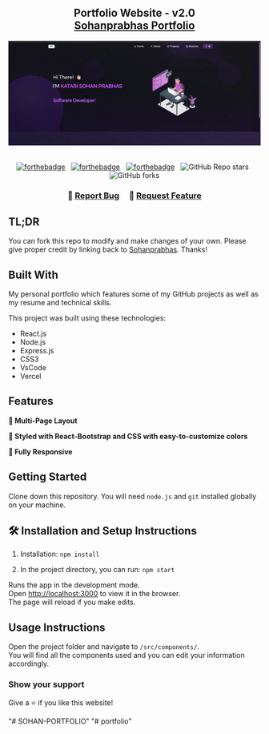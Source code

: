 <h2 align="center">
  Portfolio Website - v2.0<br/>
  <a href="https://github.com/Sohanprabhas" target="_blank">Sohanprabhas Portfolio</a>
</h2>
<div align="center">
  <img alt="Demo" src="./Images/portfolio.png" />
</div>

<br/>

<center>

[![forthebadge](https://forthebadge.com/images/badges/built-with-love.svg)](https://forthebadge.com) &nbsp;
[![forthebadge](https://forthebadge.com/images/badges/made-with-javascript.svg)](https://forthebadge.com) &nbsp;
[![forthebadge](https://forthebadge.com/images/badges/open-source.svg)](https://forthebadge.com) &nbsp;
![GitHub Repo stars](https://img.shields.io/github/stars/Sohanprabhas/Portfolio?color=red&logo=github&style=for-the-badge) &nbsp;
![GitHub forks](https://img.shields.io/github/forks/Sohanprabhas/Portfolio?color=red&logo=github&style=for-the-badge)

</center>

<h3 align="center">
    🔹
    <a href="https://github.com/Sohanprabhas/Portfolio/issues">Report Bug</a> &nbsp; &nbsp;
    🔹
    <a href="https://github.com/Sohanprabhas/Portfolio/issues">Request Feature</a>
</h3>

## TL;DR

You can fork this repo to modify and make changes of your own. Please give proper credit by linking back to [Sohanprabhas](https://github.com/Sohanprabhas). Thanks!

## Built With

My personal portfolio which features some of my GitHub projects as well as my resume and technical skills.

This project was built using these technologies:

- React.js
- Node.js
- Express.js
- CSS3
- VsCode
- Vercel

## Features

**📖 Multi-Page Layout**

**🎨 Styled with React-Bootstrap and CSS with easy-to-customize colors**

**📱 Fully Responsive**

## Getting Started

Clone down this repository. You will need `node.js` and `git` installed globally on your machine.

## 🛠 Installation and Setup Instructions

1. Installation:
   `npm install`

2. In the project directory, you can run:
   `npm start`

Runs the app in the development mode.  
Open [http://localhost:3000](http://localhost:3000) to view it in the browser.  
The page will reload if you make edits.

## Usage Instructions

Open the project folder and navigate to `/src/components/`.  
You will find all the components used and you can edit your information accordingly.

### Show your support

Give a ⭐ if you like this website!

<!-- If you have a Buy Me a Coffee or support link, you can place it below. For now, this section can be updated later as per your preference. -->
"# SOHAN-PORTFOLIO" 
"# portfolio" 
